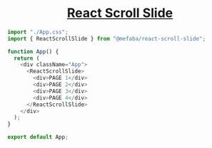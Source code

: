 
<h1 align="center">
	<a href="https://www.npmjs.com/package/@mefaba/react-scroll-slide">React Scroll Slide</a>
</h1>



```js
import "./App.css";
import { ReactScrollSlide } from "@mefaba/react-scroll-slide";

function App() {
  return (
    <div className="App">
      <ReactScrollSlide>
        <div>PAGE 1</div>
        <div>PAGE 2</div>
        <div>PAGE 3</div>
        <div>PAGE 4</div>
      </ReactScrollSlide>
    </div>
  );
}

export default App;

```
